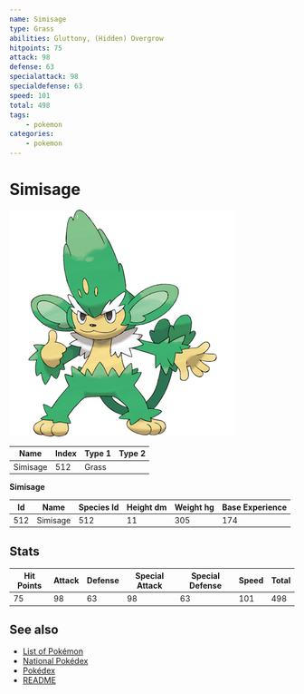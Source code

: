 ```yaml
---
name: Simisage
type: Grass
abilities: Gluttony, (Hidden) Overgrow
hitpoints: 75
attack: 98
defense: 63
specialattack: 98
specialdefense: 63
speed: 101
total: 498
tags:
    - pokemon
categories:
    - pokemon
---
```


# Simisage


![Simisage](images/512.png)

| **Name** | **Index** | **Type 1** | **Type 2** |
|----|----|----|----|
| Simisage | 512 | Grass  |  |

**Simisage** 




| **Id** | **Name** | **Species Id** | **Height dm** | **Weight hg** | **Base Experience** |
|--------|----------|----------------|------------|------------|---------------------|
| 512 | Simisage | 512 | 11 | 305 | 174 |



## Stats

| **Hit Points** | **Attack** | **Defense** | **Special Attack** | **Special Defense** | **Speed** | **Total** |
|----------------|------------|-------------|--------------------|---------------------|-----------|-----------|
| 75 | 98 | 63 | 98 | 63 | 101 | 498 |

## See also

- [List of Pokémon](../pokemon.md)
- [National Pokédex](../national_pokedex.md)
- [Pokédex](../pokedex.md)
- [README](../README.md)
